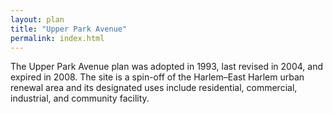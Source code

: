 ```yaml
---
layout: plan
title: "Upper Park Avenue"
permalink: index.html
---
```


The Upper Park Avenue plan was adopted in 1993, last revised in 2004, and expired in 2008. The site is a spin-off of the Harlem–East Harlem urban renewal area and its designated uses include residential, commercial, industrial, and community facility.